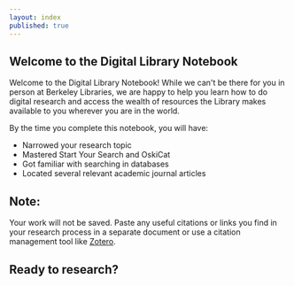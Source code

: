 ```yaml
---
layout: index
published: true
---
```


## Welcome to the Digital Library Notebook

Welcome to the Digital Library Notebook! While we can't be there for you in person at Berkeley Libraries, we are happy to help you learn how to do digital research and access the wealth of resources the Library makes available to you wherever you are in the world.

By the time you complete this notebook, you will have:
- Narrowed your research topic
- Mastered Start Your Search and OskiCat
- Got familiar with searching in databases
- Located several relevant academic journal articles

## Note: 
Your work will not be saved. Paste any useful citations or links you find in your research process in a separate document or use a citation management tool like [Zotero](https://guides.lib.berkeley.edu/zotero).


## Ready to research?




